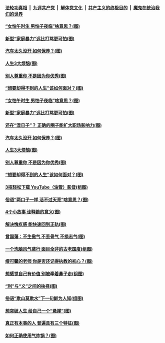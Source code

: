 ####  [法轮功真相](../../../../basic/blob/master/README.md?t=06201631) &nbsp;|&nbsp; [九评共产党](../../../../9ping.md/blob/master/README.md?t=06201631) &nbsp;|&nbsp; [解体党文化](../../../../jtdwh.md/blob/master/README.md?t=06201631)  &nbsp;|&nbsp; [共产主义的终极目的](../../../../gczydzjmd.md/blob/master/README.md?t=06201631) &nbsp;|&nbsp; [魔鬼在统治我们的世界](../../../../mgztzwmdsj.md/blob/master/README.md?t=06201631) 

#### [“女怕午时生 男怕子夜临”啥意思？(图)](../pages/p8/937081.md?t=06201631) 

#### [新型“家庭暴力”远比打骂更可怕(图)](../pages/p8/936230.md?t=06201631) 

#### [汽车太久没开 如何保养？(图)](../pages/p8/937035.md?t=06201631) 

#### [人生3大烦恼(图)](../pages/p8/936959.md?t=06201631) 

#### [别人尊重你 不是因为你优秀(图)](../pages/p8/936253.md?t=06201631) 

#### [“想要却得不到的人生”该如何面对？(图)](../pages/p8/936933.md?t=06201631) 

#### [“女怕午时生 男怕子夜临”啥意思？(图)](../pages/p8/937081.md?t=06201631) 

#### [新型“家庭暴力”远比打骂更可怕(图)](../pages/p8/936230.md?t=06201631) 

#### [还在“混日子”？ 正确的圈子能扩大职场影响力(图)](../pages/p8/937049.md?t=06201631) 

#### [汽车太久没开 如何保养？(图)](../pages/p8/937035.md?t=06201631) 

#### [人生3大烦恼(图)](../pages/p8/936959.md?t=06201631) 

#### [别人尊重你 不是因为你优秀(图)](../pages/p8/936253.md?t=06201631) 

#### [“想要却得不到的人生”该如何面对？(图)](../pages/p8/936933.md?t=06201631) 

#### [3招轻松下载 YouTube（油管）影音(组图)](../pages/p8/936922.md?t=06201631) 

#### [俗语“两口子一样 活不过天亮”啥意思？(图)](../pages/p8/936917.md?t=06201631) 

#### [4个小故事 诠释跪的意义(图)](../pages/p8/936353.md?t=06201631) 

#### [解决愧疚感 能快速回到正轨(图)](../pages/p8/936834.md?t=06201631) 

#### [曾国藩：不生傲气 不丢骨气 不损志气(图)](../pages/p8/936248.md?t=06201631) 

#### [一个洗脑风气盛行 面目全非的古老国度(组图)](../pages/p8/936759.md?t=06201631) 

#### [缪可馨的老师 你是否还记得执教的初心？(图)](../pages/p8/936737.md?t=06201631) 

#### [想感觉自己有价值 别被牵着鼻子走(组图)](../pages/p8/936721.md?t=06201631) 

#### [“利”与“义”之间的抉择(图)](../pages/p8/936246.md?t=06201631) 

#### [俗语“欺山莫欺水”下一句鲜为人知(组图)](../pages/p8/936659.md?t=06201631) 

#### [想突破人生 给自己一个“悬崖”(图)](../pages/p8/936658.md?t=06201631) 

#### [真正有本事的人 普遍具有三个特征(图)](../pages/p8/936032.md?t=06201631) 

#### [如何正确使用气炸锅？(图)](../pages/p8/936234.md?t=06201631) 

